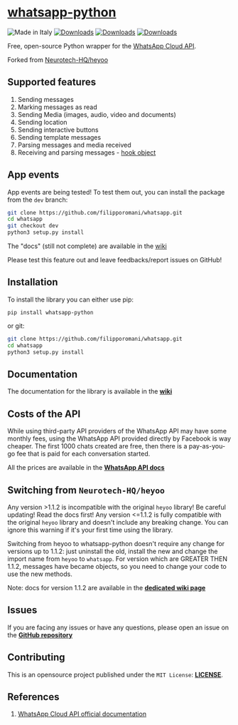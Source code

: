 # [whatsapp-python](https://pypi.org/project/whatsapp-python/)

![Made in Italy](https://img.shields.io/badge/made%20in-italy-008751.svg?style=flat-square)
[![Downloads](https://static.pepy.tech/personalized-badge/whatsapp-python?period=total&units=none&left_color=grey&right_color=blue&left_text=Downloads)](https://pepy.tech/project/whatsapp-python)
[![Downloads](https://pepy.tech/badge/whatsapp-python/month)](https://pepy.tech/project/whatsapp-python)
[![Downloads](https://pepy.tech/badge/whatsapp-python/week)](https://pepy.tech/project/whatsapp-python)

Free, open-source Python wrapper for the [WhatsApp Cloud API](https://developers.facebook.com/docs/whatsapp/cloud-api).

Forked from [Neurotech-HQ/heyoo](https://github.com/Neurotech-HQ/heyoo)

## Supported features

1. Sending messages
2. Marking messages as read
3. Sending Media (images, audio, video and documents)
4. Sending location
5. Sending interactive buttons
6. Sending template messages
7. Parsing messages and media received
8. Receiving and parsing messages - [hook object](https://github.com/filipporomani/whatsapp/wiki/Hook()-object)

## App events

App events are being tested! To test them out, you can install the package from the `dev` branch:

```bash
git clone https://github.com/filipporomani/whatsapp.git
cd whatsapp
git checkout dev
python3 setup.py install
```

The "docs" (still not complete) are available in the [wiki](https://github.com/filipporomani/whatsapp/wiki/App-events)

Please test this feature out and leave feedbacks/report issues on GitHub!

## Installation

To install the library you can either use pip:

``pip install whatsapp-python``

or git:

```bash
git clone https://github.com/filipporomani/whatsapp.git
cd whatsapp
python3 setup.py install
```

## Documentation

The documentation for the library is available in the [**wiki**](https://github.com/filipporomani/whatsapp/wiki)

## Costs of the API

While using third-party API providers of the WhatsApp API may have some monthly fees, using the WhatsApp API provided directly by Facebook is way cheaper. 
The first 1000 chats created are free, then there is a pay-as-you-go fee that is paid for each conversation started.

All the prices are available in the [**WhatsApp API docs**](https://developers.facebook.com/docs/whatsapp/pricing)

## Switching from `Neurotech-HQ/heyoo`
Any version >1.1.2 is incompatible with the original `heyoo` library! Be careful updating! Read the docs first!
Any version <=1.1.2 is fully compatible with the original `heyoo` library and doesn't include any breaking change.
You can ignore this warning if it's your first time using the library.


Switching from heyoo to whatsapp-python doesn't require any change for versions up to 1.1.2: just uninstall the old, install the new and change the import name from `heyoo` to `whatsapp`.
For version which are GREATER THEN 1.1.2, messages have became objects, so you need to change your code to use the new methods.

Note: docs for version 1.1.2 are available in the [**dedicated wiki page**](https://github.com/filipporomani/whatsapp/wiki/v1.1.2)




## Issues

If you are facing any issues or have any questions, please open an issue on the [**GitHub repository**](https://github.com/filipporomani/whatsapp/issues)

## Contributing

This is an opensource project published under the ```MIT License```: [**LICENSE**](LICENSE).

## References

1. [WhatsApp Cloud API official documentation](https://developers.facebook.com/docs/whatsapp/cloud-api/)
